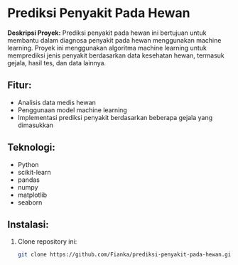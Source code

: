 # Prediksi Penyakit Pada Hewan

**Deskripsi Proyek:**
Prediksi penyakit pada hewan ini bertujuan untuk membantu dalam diagnosa penyakit pada hewan menggunakan machine learning. Proyek ini menggunakan algoritma machine learning untuk memprediksi jenis penyakit berdasarkan data kesehatan hewan, termasuk gejala, hasil tes, dan data lainnya.

## Fitur:
- Analisis data medis hewan
- Penggunaan model machine learning
- Implementasi prediksi penyakit berdasarkan beberapa gejala yang dimasukkan

## Teknologi:
- Python
- scikit-learn
- pandas
- numpy
- matplotlib
- seaborn

## Instalasi:
1. Clone repository ini:
   ```bash
   git clone https://github.com/Fianka/prediksi-penyakit-pada-hewan.git

